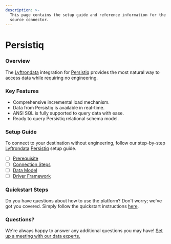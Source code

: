```yaml
---
description: >-
  This page contains the setup guide and reference information for the Persistiq
  source connector.
---
```


# Persistiq

### Overview

The [Lyftrondata](https://www.lyftrondata.com/) integration for [Persistiq](None/) provides the most natural way to access data while requiring no engineering.

### Key Features

* Comprehensive incremental load mechanism.
* Data from Persistiq is available in real-time.
* ANSI SQL is fully supported to query data with ease.
* Ready to query Persistiq relational schema model.

### Setup Guide

To connect to your destination without engineering, follow our step-by-step [Lyftrondata](https://www.lyftrondata.com/) [Persistiq](None/) setup guide.

* [ ] [Prerequisite](prerequisite.md)
* [ ] [Connection Steps](connection-steps.md)
* [ ] [Data Model](data-model/erd.md)
* [ ] [Driver Framework](driver-framework/)

### Quickstart Steps

Do you have questions about how to use the platform? Don't worry; we've got you covered. Simply follow the quickstart instructions [here](../../).

### Questions? <a href="#questions" id="questions"></a>

We're always happy to answer any additional questions you may have! [Set up a meeting with our data experts.](https://www.lyftrondata.com/book-a-meeting/)
